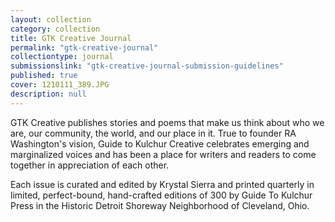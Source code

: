```yaml
---
layout: collection
category: collection
title: GTK Creative Journal
permalink: "gtk-creative-journal"
collectiontype: journal
submissionslink: "gtk-creative-journal-submission-guidelines"
published: true
cover: 1210111_389.JPG
description: null
---
```






GTK Creative publishes stories and poems that make us think about who we are, our community, the world, and our place in it. True to founder RA Washington's vision, Guide to Kulchur Creative celebrates emerging and marginalized voices and has been a place for writers and readers to come together in appreciation of each other.

Each issue is curated and edited by Krystal Sierra and printed quarterly in limited, perfect-bound, hand-crafted editions of 300 by Guide To Kulchur Press in the Historic Detroit Shoreway Neighborhood of Cleveland, Ohio.
